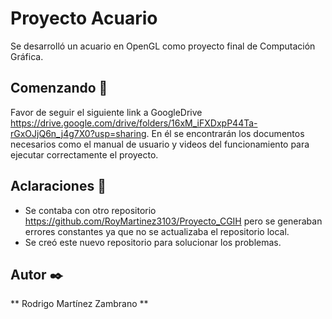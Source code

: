 # Proyecto Acuario
Se desarrolló un acuario en OpenGL como proyecto final de Computación Gráfica.

## Comenzando 🚀
Favor de seguir el siguiente link a GoogleDrive https://drive.google.com/drive/folders/16xM_iFXDxpP44Ta-rGxOJjQ6n_j4g7X0?usp=sharing. En él se encontrarán los documentos necesarios como el manual de usuario y videos del funcionamiento para ejecutar correctamente el proyecto.

## Aclaraciones 📄
* Se contaba con otro repositorio https://github.com/RoyMartinez3103/Proyecto_CGIH pero se generaban errores constantes ya que no se actualizaba el repositorio local.
* Se creó este nuevo repositorio para solucionar los problemas.

## Autor ✒️
** Rodrigo Martínez Zambrano **